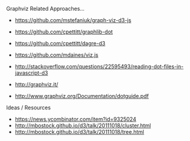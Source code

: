 
Graphviz Related Approaches...
* https://github.com/mstefaniuk/graph-viz-d3-js
* https://github.com/cpettitt/graphlib-dot
* https://github.com/cpettitt/dagre-d3
* https://github.com/mdaines/viz.js
* http://stackoverflow.com/questions/22595493/reading-dot-files-in-javascript-d3

* http://graphviz.it/
* http://www.graphviz.org/Documentation/dotguide.pdf

Ideas / Resources
* https://news.ycombinator.com/item?id=9325024
* http://mbostock.github.io/d3/talk/20111018/cluster.html
* http://mbostock.github.io/d3/talk/20111018/tree.html


